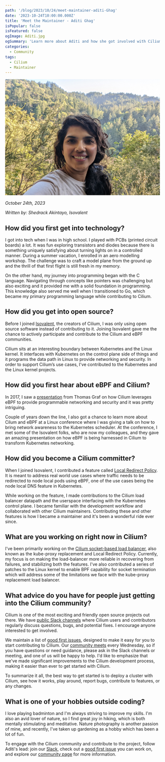 ```yaml
---
path: '/blog/2023/10/24/meet-maintainer-aditi-Ghag'
date: '2023-10-24T10:00:00.000Z'
title: 'Meet the Maintainer - Aditi Ghag'
isPopular: false
isFeatured: false
ogImage: Aditi.jpg
ogSummary: 'Learn more about Aditi and how she got involved with Cilium'
categories:
  - Community
tags:
  - Cilium
  - Maintainer
---
```


![Aditi Ghag](Aditi.jpg)

_October 24th, 2023_

_Written by: Shedrack Akintayo, Isovalent_

## How did you first get into technology?

I got into tech when I was in high school. I played with PCBs (printed circuit boards) a lot. It was fun exploring transistors and diodes because there is something uniquely satisfying about turning lights on in a controlled manner. During a summer vacation, I enrolled in an aero modelling workshop. The challenge was to craft a model plane from the ground up and the thrill of that first flight is still fresh in my memory.

On the other hand, my journey into programming began with the C language. Navigating through concepts like pointers was challenging but also exciting and it provided me with a solid foundation in programming. This knowledge also served me well when I transitioned to Go, which became my primary programming language while contributing to Cilium.

## How did you get into open source?

Before I joined [Isovalent](https://isovalent.com/), the creators of Cilium, I was only using open source software instead of contributing to it. Joining Isovalent gave me the chance to actively participate and contribute to the Cilium and eBPF communities.

Cilium sits at an interesting boundary between Kubernetes and the Linux kernel. It interfaces with Kubernetes on the control plane side of things and it programs the data path in Linux to provide networking and security. In order to support Cilium’s use cases, I've contributed to the Kubernetes and the Linux kernel projects.

## How did you first hear about eBPF and Cilium?

In 2017, I saw a [presentation](https://www.youtube.com/watch?v=k0KQz6JrKXc) from Thomas Graf on how Cilium leverages eBPF to provide programmable networking and security and it was pretty intriguing.

Couple of years down the line, I also got a chance to learn more about Cilum and eBPF at a Linux conference where I was giving a talk on how to bring network awareness to the Kubernetes scheduler. At the conference, I met some of the Isovalent folks, who are now my colleagues, and they gave an amazing presentation on how eBPF is being harnessed in Cilium to transform Kubernetes networking.

## How did you become a Cilium committer?

When I joined Isovalent, I contributed a feature called [Local Redirect Policy](https://docs.cilium.io/en/stable/network/kubernetes/local-redirect-policy/). It is meant to address real world use cases where traffic needs to be redirected to node local pods using eBPF, one of the use cases being the node local DNS feature in Kubernetes.

While working on the feature, I made contributions to the Cilium load balancer datapath and the userspace interfacing with the Kubernetes control plane. I became familiar with the development workflow and collaborated with other Cilium maintainers. Contributing these and other features is how I became a maintainer and it's been a wonderful ride ever since.

## What are you working on right now in Cilium?

I've been primarily working on the [Cilium socket-based load balancer](https://docs.cilium.io/en/stable/network/kubernetes/kubeproxy-free/), also known as the kube-proxy replacement and Local Redirect Policy. Currently, my focus is on making the load-balancer more reliable in recovering from failures, and stabilizing both the features. I've also contributed a series of patches to the Linux kernel to enable BPF capability for socket termination which will address some of the limitations we face with the kube-proxy replacement load balancer.

## What advice do you have for people just getting into the Cilium community?

Cilium is one of the most exciting and friendly open source projects out there. We have [public Slack channels](https://slack.cilium.io/) where Cilium users and contributors regularly discuss questions, bugs, and potential fixes. I encourage anyone interested to get involved.

We maintain a list of [good first issues](https://github.com/cilium/cilium/issues?q=is%3Aopen+is%3Aissue+label%3Agood-first-issue), designed to make it easy for you to start contributing to Cilium. Our [community meets](https://docs.cilium.io/en/latest/community/community/) every Wednesday, so if you have questions or need guidance, please ask in the Slack channels or meeting, and one of us will be happy to help. I'd like to emphasize that we've made significant improvements to the Cilium development process, making it easier than ever to get started with Cilium.

To summarize it all, the best way to get started is to deploy a cluster with Cilium, see how it works, play around, report bugs, contribute to features, or any changes.

## What is one of your hobbies outside coding?

I love playing badminton and I'm always striving to improve my skills. I'm also an avid lover of nature, so I find great joy in hiking, which is both mentally stimulating and meditative. Nature photography is another passion of mine, and recently, I've taken up gardening as a hobby which has been a lot of fun.

To engage with the Cilium community and contribute to the project, follow Aditi's lead: join our [Slack](https://cilium.herokuapp.com/), check out a [good first issue](https://github.com/cilium/cilium/issues?q=is%3Aopen+is%3Aissue+label%3Agood-first-issue) you can work on, and explore our [community page](https://cilium.io/get-involved/) for more information.
